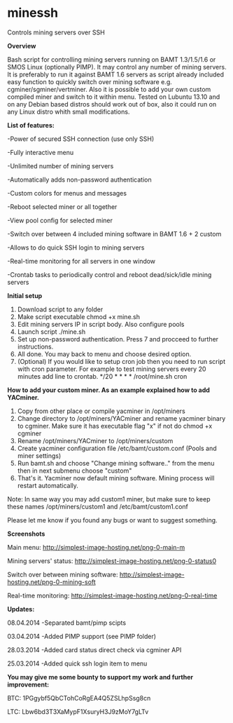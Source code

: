 minessh
=======

Controls mining servers over SSH

**Overview**

Bash script for controlling mining servers running on BAMT 1.3/1.5/1.6 or SMOS Linux (optionally PIMP).
It may control any number of mining servers. It is preferably to run it against BAMT 1.6 servers as script already included easy function to quickly switch over mining software e.g. cgminer/sgminer/vertminer. 
Also it is possible to add your own custom compiled miner and switch to it within menu. 
Tested on Lubuntu 13.10 and on any Debian based distros should work out of box, also it could run on any Linux distro whith small modifications.


**List of features:**

-Power of secured SSH connection (use only SSH)

-Fully interactive menu

-Unlimited number of mining servers

-Automatically adds non-password authentication

-Custom colors for menus and messages

-Reboot selected miner or all together

-View pool config for selected miner

-Switch over between 4 included mining software in BAMT 1.6 + 2 custom

-Allows to do quick SSH login to mining servers

-Real-time monitoring for all servers in one window

-Crontab tasks to periodically control and reboot dead/sick/idle mining servers



**Initial setup**


1. Download script to any folder
2. Make script executable chmod +x mine.sh
3. Edit mining servers IP in script body. Also configure pools
4. Launch script ./mine.sh
5. Set up non-password authentication. Press 7 and procceed to further instructions.
6. All done. You may back to menu and choose desired option.
7. (Optional) If you would like to setup cron job then you need to run script with cron parameter. For example to test mining servers every 20 minutes add line to crontab. */20 * * * * /root/mine.sh cron


**How to add your custom miner. As an example explained how to add YACminer.**

1. Copy from other place or compile yacminer in /opt/miners
2. Change directory to /opt/miners/YACminer and rename yacminer binary to cgminer. Make sure it has executable flag "x" if not do chmod +x cgminer
3. Rename /opt/miners/YACminer to /opt/miners/custom
4. Create yacminer configuration file /etc/bamt/custom.conf (Pools and miner settings)
5. Run bamt.sh and choose "Change mining software.." from the menu then in next submenu choose "custom"
6. That's it. Yacminer now default mining software. Mining process will restart automatically.

Note: In same way you may add custom1 miner, but make sure to keep these names /opt/miners/custom1 and /etc/bamt/custom1.conf


Please let me know if you found any bugs or want to suggest something.

**Screenshots**

Main menu: http://simplest-image-hosting.net/png-0-main-m

Mining servers' status:  http://simplest-image-hosting.net/png-0-status0

Switch over between mining software:  http://simplest-image-hosting.net/png-0-mining-soft

Real-time monitoring:  http://simplest-image-hosting.net/png-0-real-time

**Updates:**

08.04.2014 -Separated bamt/pimp scipts 

03.04.2014 -Added PIMP support (see PIMP folder)

28.03.2014 -Added card status direct check via cgminer API

25.03.2014 -Added quick ssh login item to menu



**You may give me some bounty to support my work and further improvement:**

BTC: 1PGgybf5QbCTohCoRgEA4Q5ZSLhpSsg8cn

LTC: Lbw6bd3T3XaMypF1XsuryH3J9zMoY7gLTv

